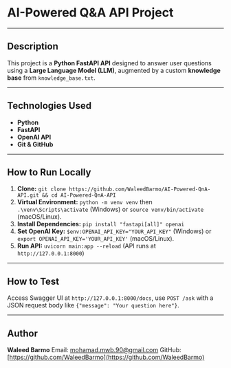 # AI-Powered Q&A API Project

---

## Description
This project is a **Python FastAPI API** designed to answer user questions using a **Large Language Model (LLM)**, augmented by a custom **knowledge base** from `knowledge_base.txt`.

---

## Technologies Used
* **Python**
* **FastAPI**
* **OpenAI API**
* **Git & GitHub**

---

## How to Run Locally

1.  **Clone:** `git clone https://github.com/WaleedBarmo/AI-Powered-QnA-API.git && cd AI-Powered-QnA-API`
2.  **Virtual Environment:** `python -m venv venv` then `.\venv\Scripts\activate` (Windows) or `source venv/bin/activate` (macOS/Linux).
3.  **Install Dependencies:** `pip install "fastapi[all]" openai`
4.  **Set OpenAI Key:** `$env:OPENAI_API_KEY="YOUR_API_KEY"` (Windows) or `export OPENAI_API_KEY='YOUR_API_KEY'` (macOS/Linux).
5.  **Run API:** `uvicorn main:app --reload` (API runs at `http://127.0.0.1:8000`)

---

## How to Test
Access Swagger UI at `http://127.0.0.1:8000/docs`, use `POST /ask` with a JSON request body like `{"message": "Your question here"}`.

---

## Author
**Waleed Barmo**
Email: mohamad.mwb.90@gmail.com
GitHub: [https://github.com/WaleedBarmo](https://github.com/WaleedBarmo)